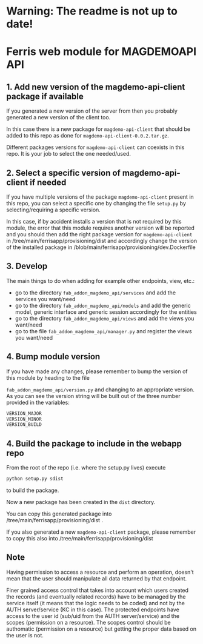 # Warning: The readme is not up to date!


# Ferris web module for MAGDEMOAPI API

## 1. Add new version of the magdemo-api-client package if available
If you generated a new version of the server from  then you probably generated a new version of the client too.

In this case there is a new package for ```magdemo-api-client``` that should be added to this repo as done for ```magdemo-api-client-0.0.2.tar.gz```.

Different packages versions for ```magdemo-api-client``` can coexists in this repo. It is your job to select the one needed/used.
## 2. Select a specific version of magdemo-api-client if needed

If you have multiple versions of the package ```magdemo-api-client``` present in this repo, you can select a specific one by changing the 
file ```setup.py``` by selecting/requiring a specific version.

In this case, if by accident  installs a version that is not required by this module, the error that this module requires another version will be reported and you should then add the right package version for ```magdemo-api-client``` in /tree/main/ferrisapp/provisioning/dist and accordingly change the version of the installed package in /blob/main/ferrisapp/provisioning/dev.Dockerfile
## 3. Develop

The main things to do when adding for example other endpoints, view, etc.:

- go to the directory ```fab_addon_magdemo_api/services``` and add the services you want/need
- go to the directory ```fab_addon_magdemo_api/models``` and add the generic model, generic interface and generic session accordingly for the entities
- go to the directory ```fab_addon_magdemo_api/views``` and add the views you want/need
- go to the file ```fab_addon_magdemo_api/manager.py``` and register the views you want/need

## 4. Bump module version

If you have made any changes, please remember to bump the version of this module by heading to the file

```fab_addon_magdemo_api/version.py``` and changing to an appropriate version. As you can see the version string will be built
out of the three number provided in the variables:

```python
VERSION_MAJOR
VERSION_MINOR
VERSION_BUILD
```

## 4. Build the package to include in the webapp repo 

From the root of the repo (i.e. where the setup.py lives) execute

```bash
python setup.py sdist
```

to build the package.

Now a new package has been created in the ```dist``` directory.

You can copy this generated package into /tree/main/ferrisapp/provisioning/dist .

If you also generated a new ```magdemo-api-client``` package, please remember to copy this also into /tree/main/ferrisapp/provisioning/dist


## Note
Having permission to access a resource and perform an operation, doesn't mean that the user should manipulate all data returned by that endpoint.

Finer grained access control that takes into account which users created the records (and eventually related records) have to be managed by the service itself (it means that the logic needs to be coded) and not by the AUTH server/service (KC in this case).
The protected endpoints have access to the user id (sub/uid from the AUTH server/service) and the scopes (permission on a resource). 
The scopes control should be authomatic (permission on a resource) but getting the proper data based on the user is not.
